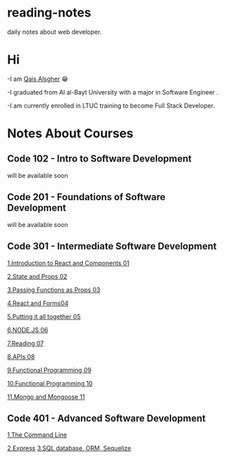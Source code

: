 # reading-notes
daily notes about web developer.

# Hi 

-I am [Qais Alsgher](https://github.com/qais-alsgher) 😁

-I graduated from Al al-Bayt University with a major in Software Engineer .

-I am currently enrolled in LTUC training to become Full Stack Developer.


# Notes About Courses

## Code 102 - Intro to Software Development
will be available soon
   
## Code 201 - Foundations of Software Development
will be available soon
## Code 301 - Intermediate Software Development
[1.Introduction to React and Components 01](https://github.com/qais-alsgher/reading-notes/blob/main/Introduction%20to%20React%20and%20Components%2001)

[2.State and Props 02](https://github.com/qais-alsgher/reading-notes/blob/main/State%20and%20Props02.md)

[3.Passing Functions as Props 03](https://github.com/qais-alsgher/reading-notes/blob/main/Passing%20Functions%20as%20Props%2003.md)

[4.React and Forms04](https://github.com/qais-alsgher/reading-notes/blob/main/React%20and%20Forms04.md)

[5.Putting it all together 05](https://github.com/qais-alsgher/reading-notes/blob/main/Putting%20it%20all%20together%2005.md)

[6.NODE.JS 06](https://github.com/qais-alsgher/reading-notes/blob/main/NODE.JS%2006.md)

[7.Reading 07](https://github.com/qais-alsgher/reading-notes/blob/main/Reading%2007.md)

[8.APIs 08](https://github.com/qais-alsgher/reading-notes/blob/main/APIs%2008.md)

[9.Functional Programming 09](https://github.com/qais-alsgher/reading-notes/blob/main/Functional%20Programming09.md)

[10.Functional Programming 10](https://github.com/qais-alsgher/reading-notes/blob/main/In%20memory%20storage%2010.md)

[11.Mongo and Mongoose 11](https://github.com/qais-alsgher/reading-notes/blob/main/Mongo%20and%20Mongoose%2011%20.md)

## Code 401 - Advanced Software Development
[1.The Command Line](https://github.com/qais-alsgher/reading-notes/blob/main/401/The%20Command%20Line.md)

[2.Express](https://github.com/qais-alsgher/reading-notes/blob/main/401/Express.md)
[3.SQL database, ORM, Sequelize](https://github.com/qais-alsgher/reading-notes/blob/main/401/SQL%20database.md)
